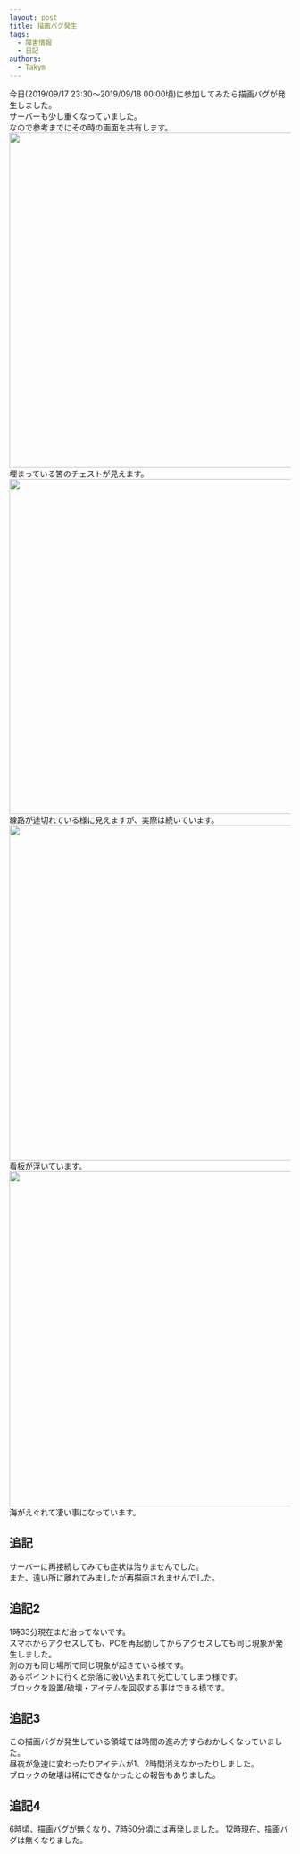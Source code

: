 ```yaml
---
layout: post
title: 描画バグ発生
tags:
  - 障害情報
  - 日記
authors:
  - Takym
---
```

今日(2019/09/17 23:30～2019/09/18 00:00頃)に参加してみたら描画バグが発生しました。<br />
サーバーも少し重くなっていました。<br />
なので参考までにその時の画面を共有します。<br />
<img src="https://takym.github.io/nyuworld/articles/2019-09-18-bug00.png" width="600" /><br />
埋まっている筈のチェストが見えます。<br />
<img src="https://takym.github.io/nyuworld/articles/2019-09-18-bug01.png" width="600" /><br />
線路が途切れている様に見えますが、実際は続いています。<br />
<img src="https://takym.github.io/nyuworld/articles/2019-09-18-bug02.png" width="600" /><br />
看板が浮いています。<br />
<img src="https://takym.github.io/nyuworld/articles/2019-09-18-bug03.png" width="600" /><br />
海がえぐれて凄い事になっています。
## 追記
サーバーに再接続してみても症状は治りませんでした。<br />
また、遠い所に離れてみましたが再描画されませんでした。
## 追記2
1時33分現在まだ治ってないです。<br />
スマホからアクセスしても、PCを再起動してからアクセスしても同じ現象が発生しました。<br />
別の方も同じ場所で同じ現象が起きている様です。<br />
あるポイントに行くと奈落に吸い込まれて死亡してしまう様です。<br />
ブロックを設置/破壊・アイテムを回収する事はできる様です。
## 追記3
この描画バグが発生している領域では時間の進み方すらおかしくなっていました。<br />
昼夜が急速に変わったりアイテムが1、2時間消えなかったりしました。<br />
ブロックの破壊は稀にできなかったとの報告もありました。
## 追記4
6時頃、描画バグが無くなり、7時50分頃には再発しました。
12時現在、描画バグは無くなりました。
